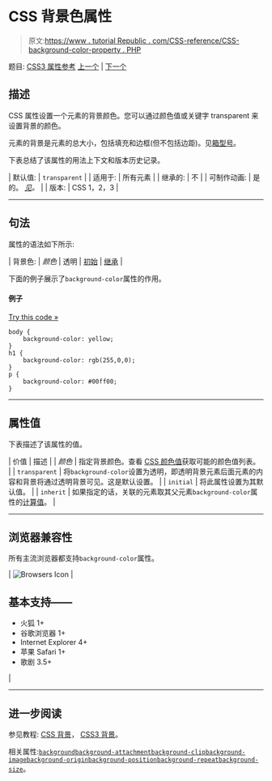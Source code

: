 # CSS 背景色属性

> 原文:[https://www . tutorial Republic . com/CSS-reference/CSS-background-color-property . PHP](https://www.tutorialrepublic.com/css-reference/css-background-color-property.php)

题目: [CSS3 属性参考](css3-properties.php) [上一个](css3-background-clip-property.php) | [下一个](css-background-image-property.php)

## 描述

CSS 属性设置一个元素的背景颜色。您可以通过颜色值或关键字 transparent 来设置背景的颜色。

元素的背景是元素的总大小，包括填充和边框(但不包括边距)。见[箱型号](../css-tutorial/css-box-model.php)。

下表总结了该属性的用法上下文和版本历史记录。

| 默认值: | `transparent` |
| 适用于: | 所有元素 |
| 继承的: | 不 |
| 可制作动画: | 是的。 [*见*](css-animatable-properties.php)*。* |
| 版本: | CSS 1，2，3 |

* * *

## 句法

属性的语法如下所示:

| 背景色: | *颜色* &#124; 透明 &#124; [初始](../definitions.php#initial) &#124; [继承](../definitions.php#inherit) |

下面的例子展示了`background-color`属性的作用。

#### 例子

[Try this code »](../codelab.php?topic=css&file=background-color-property "Try this code using online Editor")

```
body {
    background-color: yellow;
}
h1 {
    background-color: rgb(255,0,0);
}
p {
    background-color: #00ff00;
}
```

* * *

## 属性值

下表描述了该属性的值。

| 价值 | 描述 |
| *颜色* | 指定背景颜色。查看 [CSS 颜色值](css-color-values.php)获取可能的颜色值列表。 |
| `transparent` | 将`background-color`设置为透明，即透明背景元素后面元素的内容和背景将通过透明背景可见。这是默认设置。 |
| `initial` | 将此属性设置为其默认值。 |
| `inherit` | 如果指定的话，关联的元素取其父元素`background-color`属性的[计算值](../definitions.php#computed-value)。 |

* * *

## 浏览器兼容性

所有主流浏览器都支持`background-color`属性。

| ![Browsers Icon](../Images/e9331123c77668c1832e541c2fca1002.png) | 

## 基本支持——

*   火狐 1+
*   谷歌浏览器 1+
*   Internet Explorer 4+
*   苹果 Safari 1+
*   歌剧 3.5+

 |

* * *

## 进一步阅读

参见教程: [CSS 背景](../css-tutorial/css-background.php)， [CSS3 背景](../css-tutorial/css3-background.php)。

相关属性:[`background`](css-background-property.php)[`background-attachment`](css-background-attachment-property.php)[`background-clip`](css3-background-clip-property.php)[`background-image`](css-background-image-property.php)[`background-origin`](css3-background-origin-property.php)[`background-position`](css-background-position-property.php)[`background-repeat`](css-background-repeat-property.php)[`background-size`](css3-background-size-property.php)。